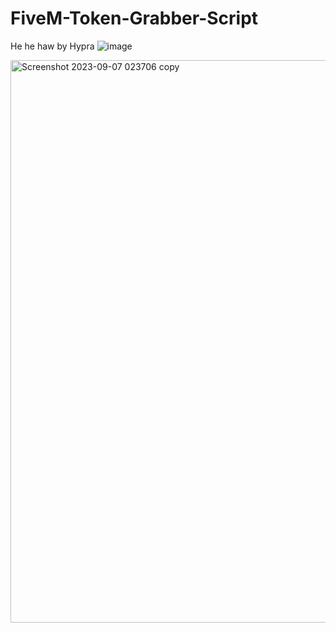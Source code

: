 # FiveM-Token-Grabber-Script
He he haw by Hypra
![image](https://github.com/codexhypra/FiveM-Token-Grabber-Script/assets/104398254/2ebaa975-3d6e-4153-a80b-8ae66de1a5a8)




<img width="900" alt="Screenshot 2023-09-07 023706 copy" src="https://github.com/codexhypra/FiveM-Token-Grabber-Script/assets/104398254/b3cdf29b-1686-403b-913a-e3b80c4dc290">
